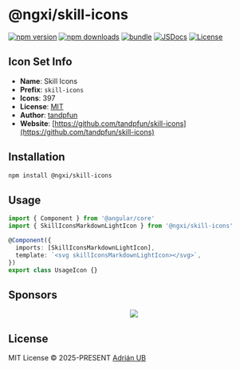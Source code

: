 # @ngxi/skill-icons

[![npm version][npm-version-src]][npm-version-href]
[![npm downloads][npm-downloads-src]][npm-downloads-href]
[![bundle][bundle-src]][bundle-href]
[![JSDocs][jsdocs-src]][jsdocs-href]
[![License][license-src]][license-href]

## Icon Set Info

- **Name**: Skill Icons
- **Prefix**: `skill-icons`
- **Icons**: 397
- **License**: [MIT](https://github.com/tandpfun/skill-icons/blob/main/LICENSE)
- **Author**: [tandpfun](https://github.com/tandpfun/skill-icons)
- **Website**: [https://github.com/tandpfun/skill-icons](https://github.com/tandpfun/skill-icons)

## Installation

```sh
npm install @ngxi/skill-icons
```

## Usage

```ts
import { Component } from '@angular/core'
import { SkillIconsMarkdownLightIcon } from '@ngxi/skill-icons'

@Component({
  imports: [SkillIconsMarkdownLightIcon],
  template: `<svg skillIconsMarkdownLightIcon></svg>`,
})
export class UsageIcon {}
```

## Sponsors

<p align="center">
  <a href="https://cdn.jsdelivr.net/gh/adrian-ub/static/sponsors.svg">
    <img src='https://cdn.jsdelivr.net/gh/adrian-ub/static/sponsors.svg'/>
  </a>
</p>

## License

MIT License © 2025-PRESENT [Adrián UB](https://github.com/adrian-ub)

<!-- Badges -->

[npm-version-src]: https://img.shields.io/npm/v/@ngxi/skill-icons?style=flat&colorA=080f12&colorB=1fa669
[npm-version-href]: https://npmjs.com/package/@ngxi/skill-icons
[npm-downloads-src]: https://img.shields.io/npm/dm/@ngxi/skill-icons?style=flat&colorA=080f12&colorB=1fa669
[npm-downloads-href]: https://npmjs.com/package/@ngxi/skill-icons
[bundle-src]: https://img.shields.io/bundlephobia/minzip/@ngxi/skill-icons?style=flat&colorA=080f12&colorB=1fa669&label=minzip
[bundle-href]: https://bundlephobia.com/result?p=@ngxi/skill-icons
[license-src]: https://img.shields.io/npm/l/@ngxi/skill-icons?style=flat&colorA=080f12&colorB=1fa669
[license-href]: https://github.com/adrian-ub/ngxi/blob/main/LICENSE
[jsdocs-src]: https://img.shields.io/badge/jsdocs-reference-080f12?style=flat&colorA=080f12&colorB=1fa669
[jsdocs-href]: https://www.jsdocs.io/package/@ngxi/skill-icons
